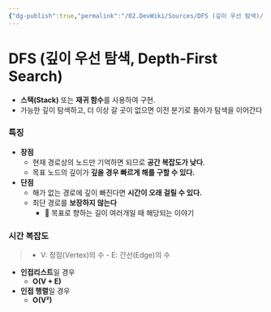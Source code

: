 ```yaml
---
{"dg-publish":true,"permalink":"/02.DevWiki/Sources/DFS (깊이 우선 탐색)/","noteIcon":"","created":"2025-08-04T22:37:43.680+09:00","updated":"2025-08-05T00:35:43.221+09:00"}
---
```


# DFS (깊이 우선 탐색, Depth-First Search)

- **스택(Stack)** 또는 **재귀 함수**를 사용하여 구현.
- 가능한 깊이 탐색하고, 더 이상 갈 곳이 없으면 이전 분기로 돌아가 탐색을 이어간다

### 특징
- **장점**
    - 현재 경로상의 노드만 기억하면 되므로 **공간 복잡도가 낮다**.
    - 목표 노드의 깊이가 **깊을 경우 빠르게 해를 구할 수 있다.**
- **단점**
    - 해가 없는 경로에 깊이 빠진다면 **시간이 오래 걸릴 수 있다.**
    - 최단 경로를 **보장하지 않는다** 
	    - 🤔 목표로 향하는 길이 여러개일 때 해당되는 이야기

### 시간 복잡도
>  - V: 정점(Vertex)의 수
    - E: 간선(Edge)의 수
* **인접리스트**일 경우
	- **O(V + E)**
* **인접 행렬**일 경우
	* **O(V²)**